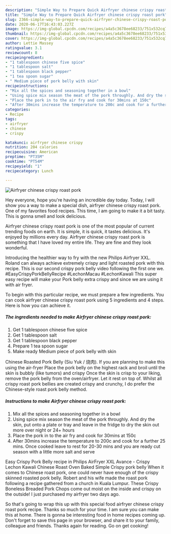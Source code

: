 ```yaml
---
description: "Simple Way to Prepare Quick Airfryer chinese crispy roast pork"
title: "Simple Way to Prepare Quick Airfryer chinese crispy roast pork"
slug: 2366-simple-way-to-prepare-quick-airfryer-chinese-crispy-roast-pork
date: 2020-06-17T16:43:03.227Z
image: https://img-global.cpcdn.com/recipes/a4a5c3678ee68233/751x532cq70/airfryer-chinese-crispy-roast-pork-recipe-main-photo.jpg
thumbnail: https://img-global.cpcdn.com/recipes/a4a5c3678ee68233/751x532cq70/airfryer-chinese-crispy-roast-pork-recipe-main-photo.jpg
cover: https://img-global.cpcdn.com/recipes/a4a5c3678ee68233/751x532cq70/airfryer-chinese-crispy-roast-pork-recipe-main-photo.jpg
author: Lettie Massey
ratingvalue: 3.1
reviewcount: 8
recipeingredient:
- "1 tablespoon chinese five spice"
- "1 tablespoon salt"
- "1 tablespoon black pepper"
- "1 tea spoon sugar"
- " Medium piece of pork belly with skin"
recipeinstructions:
- "Mix all the spices and seasoning together in a bowl"
- "Using spice mix season the meat of the pork throughly. And dry the skin, put onto a plate or tray and leave in the fridge to dry the skin out more over night or 24+ hours"
- "Place the pork in to the air fry and cook for 30mins at 150c"
- "After 30mins increase the temperature to 200c and cook for a further 25 mins. Once cooked leave to rest for 20-30 mins and you are ready cut season with a little more salt and serve"
categories:
- Recipe
tags:
- airfryer
- chinese
- crispy

katakunci: airfryer chinese crispy 
nutrition: 204 calories
recipecuisine: American
preptime: "PT35M"
cooktime: "PT54M"
recipeyield: "1"
recipecategory: Lunch

---
```



![Airfryer chinese crispy roast pork](https://img-global.cpcdn.com/recipes/a4a5c3678ee68233/751x532cq70/airfryer-chinese-crispy-roast-pork-recipe-main-photo.jpg)

Hey everyone, hope you're having an incredible day today. Today, I will show you a way to make a special dish, airfryer chinese crispy roast pork. One of my favorites food recipes. This time, I am going to make it a bit tasty. This is gonna smell and look delicious.

Airfryer chinese crispy roast pork is one of the most popular of current trending foods on earth. It is simple, it is quick, it tastes delicious. It's enjoyed by millions every day. Airfryer chinese crispy roast pork is something that I have loved my entire life. They are fine and they look wonderful.

Introducing the healthier way to fry with the new Philips Airfryer XXL. Roland can always achieve extremely crispy and light roasted pork with this recipe. This is our second crispy pork belly video following the first one we. #EasyCrispyPorkBellyRecipe #LechonMacau #LechonKawali This super easy recipe will make your Pork belly extra crispy and since we are using it with air fryer.


To begin with this particular recipe, we must prepare a few ingredients. You can cook airfryer chinese crispy roast pork using 5 ingredients and 4 steps. Here is how you can achieve it.

<!--inarticleads1-->

##### The ingredients needed to make Airfryer chinese crispy roast pork:

1. Get 1 tablespoon chinese five spice
1. Get 1 tablespoon salt
1. Get 1 tablespoon black pepper
1. Prepare 1 tea spoon sugar
1. Make ready  Medium piece of pork belly with skin


Chinese Roasted Pork Belly (Siu Yuk / 烧肉). If you are planning to make this using the air-fryer Place the pork belly on the highest rack and broil until the skin is bubbly (like tumors) and crispy Once the skin is crisp to your liking, remove the pork belly from the oven/airfryer. Let it rest on top of. Whilst all crispy roast pork bellies are created crispy and crunchy, I do prefer the Chinese-style roast pork belly method. 

<!--inarticleads2-->

##### Instructions to make Airfryer chinese crispy roast pork:

1. Mix all the spices and seasoning together in a bowl
1. Using spice mix season the meat of the pork throughly. And dry the skin, put onto a plate or tray and leave in the fridge to dry the skin out more over night or 24+ hours
1. Place the pork in to the air fry and cook for 30mins at 150c
1. After 30mins increase the temperature to 200c and cook for a further 25 mins. Once cooked leave to rest for 20-30 mins and you are ready cut season with a little more salt and serve


Easy Crispy Pork Belly recipe in Philips AirFryer XXL Avance - Crispy Lechon Kawali Chinese Roast Oven Baked Simple Crispy pork belly When it comes to Chinese roast pork, one could never have enough of the crispy skinned roasted pork belly. Robert and his wife made the roast pork following a recipe gathered from a church in Kuala Lumpur. These Crispy Boneless Breaded Pork Chops come out moist on the inside and crispy on the outside! I just purchased my airfryer two days ago. 

So that's going to wrap this up with this special food airfryer chinese crispy roast pork recipe. Thanks so much for your time. I am sure you can make this at home. There is gonna be interesting food in home recipes coming up. Don't forget to save this page in your browser, and share it to your family, colleague and friends. Thanks again for reading. Go on get cooking!
